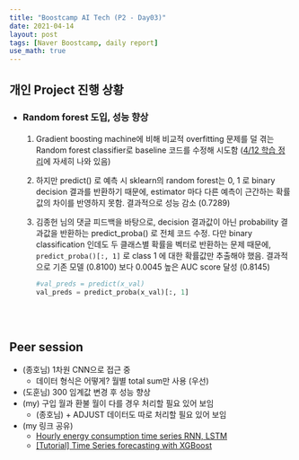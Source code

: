 ```yaml
---
title: "Boostcamp AI Tech (P2 - Day03)"
date: 2021-04-14
layout: post
tags: [Naver Boostcamp, daily report]
use_math: true
---
```


## 개인 Project 진행 상황
* ### Random forest 도입, 성능 향상
    1. Gradient boosting machine에 비해 비교적 overfitting 문제를 덜 겪는 Random forest classifier로 baseline 코드를 수정해 시도함 ([4/12 학습 정리](./2021-04-12-boostcamp_201.md)에 자세히 나와 있음)
    2. 하지만 predict() 로 예측 시 sklearn의 random forest는 0, 1 로 binary decision 결과를 반환하기 때문에, estimator 마다 다른 예측이 근간하는 확률값의 차이를 반영하지 못함. 결과적으로 성능 감소 (0.7289)
    3. 김종헌 님의 댓글 피드백을 바탕으로, decision 결과값이 아닌 probability 결과값을 반환하는 predict_proba() 로 전체 코드 수정. 다만 binary classification 인데도 두 클래스별 확률을 벡터로 반환하는 문제 때문에, <code>predict_proba()[:, 1]</code> 로 class 1 에 대한 확률값만 추출해야 했음. 결과적으로 기존 모델 (0.8100) 보다 0.0045 높은 AUC score 달성 (0.8145)

        ```python
        #val_preds = predict(x_val)
        val_preds = predict_proba(x_val)[:, 1]
        ```
<br><br>

## Peer session
* (종호님) 1차원 CNN으로 접근 중
    * 데이터 형식은 어떻게? 월별 total sum만 사용 (우선)
* (도훈님) 300 임계값 변경 후 성능 향상
* (my) 구입 월과 환불 월이 다를 경우 처리할 필요 있어 보임
    * (종호님) + ADJUST 데이터도 따로 처리할 필요 있어 보임
* (my 링크 공유)
    * [
Hourly energy consumption time series RNN, LSTM](https://www.kaggle.com/msripooja/hourly-energy-consumption-time-series-rnn-lstm)
    * [[Tutorial] Time Series forecasting with XGBoost](https://www.kaggle.com/robikscube/tutorial-time-series-forecasting-with-xgboost)
<br><br>